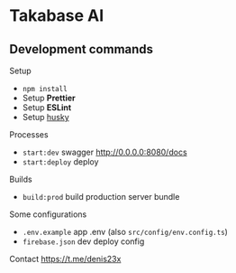 # Takabase AI

## Development commands

Setup

- `npm install`
- Setup **Prettier**
- Setup **ESLint**
- Setup [husky](https://github.com/typicode/husky)

Processes

- `start:dev` swagger http://0.0.0.0:8080/docs
- `start:deploy` deploy

Builds

- `build:prod` build production server bundle

Some configurations

- `.env.example` app .env (also `src/config/env.config.ts`)
- `firebase.json` dev deploy config

Contact https://t.me/denis23x
